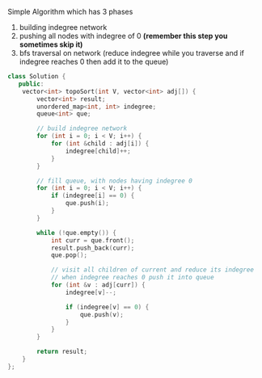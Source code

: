 
Simple Algorithm which has 3 phases
1) building indegree network
2) pushing all nodes with indegree of 0 **(remember this step you sometimes skip it)**
3) bfs traversal on network (reduce indegree while you traverse and if indegree reaches 0 then add it to the queue)

```cpp
class Solution {
   public:
    vector<int> topoSort(int V, vector<int> adj[]) {
        vector<int> result;
        unordered_map<int, int> indegree;
        queue<int> que;

        // build indegree network
        for (int i = 0; i < V; i++) {
            for (int &child : adj[i]) {
                indegree[child]++;
            }
        }

        // fill queue, with nodes having indegree 0
        for (int i = 0; i < V; i++) {
            if (indegree[i] == 0) {
                que.push(i);
            }
        }

        while (!que.empty()) {
            int curr = que.front();
            result.push_back(curr);
            que.pop();

            // visit all children of current and reduce its indegree
            // when indegree reaches 0 push it into queue
            for (int &v : adj[curr]) {
                indegree[v]--;

                if (indegree[v] == 0) {
                    que.push(v);
                }
            }
        }

        return result;
    }
};
```
